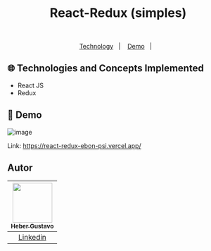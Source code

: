 <h1 align="center">React-Redux (simples)</h1>
<p align="center">
  
</p>

</br>
<p align="center">
  <a href="#globe_with_meridians-Technologies-and-Concepts-Implemented">Technology</a>&nbsp;&nbsp;&nbsp;|&nbsp;&nbsp;&nbsp;
   <a href="#round_pushpin-demo">Demo</a>&nbsp;&nbsp;&nbsp;|&nbsp;&nbsp;&nbsp;
</p>

## :globe_with_meridians: Technologies and Concepts Implemented

- React JS
- Redux

## :round_pushpin: Demo
![image](https://github.com/user-attachments/assets/d80bf50a-4a36-4b8c-a9f4-69e2d37094dc)

Link: https://react-redux-ebon-psi.vercel.app/


## Autor

| [<img src="https://avatars.githubusercontent.com/u/44476616?v=4" style="max-width: 100%;width: 90px;"><br><sub>Heber Gustavo</sub>](https://github.com/heberGustavo) |
| :---: |
|[Linkedin](https://www.linkedin.com/in/heber-gustavo/)|

